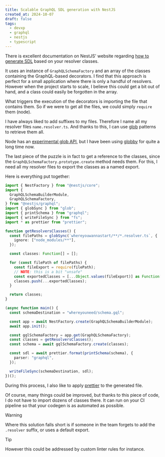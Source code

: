 ```yaml
---
title: Scalable GraphQL SDL generation with NestJS
created_at: 2024-10-07
draft: false
tags:
  - devxp
  - graphql
  - nestjs
  - typescript
---
```


There is excellent documentation on NestJS' website regarding [how to generate SDL](https://docs.nestjs.com/graphql/generating-sdl) based on your resolver classes.

It uses an instance of `GraphQLSchemaFactory` and an array of the classes containing the GraphQL-based decorators.
I find that this approach is perfect for a small application where there is only a handful of resolvers.
However when the project starts to scale, I believe this could get a bit out of hand, and a class could easily be forgotten in the array.

What triggers the execution of the decorators is importing the file that contains them. So if we were to get all the files, we could simply `require` them (node).

I have always liked to add suffixes to my files. Therefore I name all my resolver files `name.resolver.ts`.
And thanks to this, I can use [glob](<https://en.wikipedia.org/wiki/Glob_(programming)>) patterns to retrieve them all.

Node has an [experimental glob API](https://nodejs.org/api/fs.html#fspromisesglobpattern-options), but I have been using [globby](https://github.com/sindresorhus/globby) for quite a long time now.

The last piece of the puzzle is in fact to get a reference to the classes, since the `GraphQLSchemaFactory.prototype.create` method needs them.
For this, I need all my resolver files to export the classes as a named export.

Here is everything put together:

```typescript
import { NestFactory } from "@nestjs/core";
import {
  GraphQLSchemaBuilderModule,
  GraphQLSchemaFactory,
} from "@nestjs/graphql";
import { globSync } from "glob";
import { printSchema } from "graphql";
import { writeFileSync } from "fs";
import * as prettier from "prettier";

function getResolversClasses() {
  const filePaths = globSync(`whereyouwannastart/**/*.resolver.ts`, {
    ignore: ["node_modules/**"],
  });

  const classes: Function[] = [];

  for (const filePath of filePaths) {
    const fileExport = require(filePath);
    // NOTE: this is a bit "unsafe"
    const exportedClasses = [...Object.values(fileExport)] as Function[];
    classes.push(...exportedClasses);
  }

  return classes;
}

(async function main() {
  const schemaDestination = "whereyouneed/schema.gql";

  const app = await NestFactory.create(GraphQLSchemaBuilderModule);
  await app.init();

  const gqlSchemaFactory = app.get(GraphQLSchemaFactory);
  const classes = getResolversClasses();
  const schema = await gqlSchemaFactory.create(classes);

  const sdl = await prettier.format(printSchema(schema), {
    parser: "graphql",
  });

  writeFileSync(schemaDestination, sdl);
})();
```

During this process, I also like to apply [prettier](https://prettier.io/) to the generated file.

Of course, many things could be improved, but thanks to this piece of code, I do not have to import dozens of classes there. It can run on your CI pipeline so that your codegen is as automated as possible.

> [!warning]
> Where this solution falls short is if someone in the team forgets to add the `.resolver` suffix, or uses a default export.
>
>> [!tip]
>> However this could be addressed by custom linter rules for instance.

